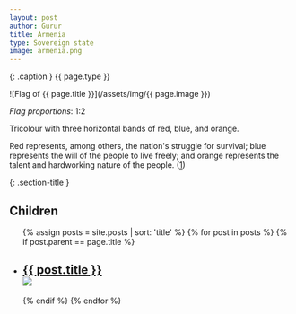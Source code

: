 ```yaml
---
layout: post
author: Gurur
title: Armenia
type: Sovereign state
image: armenia.png
---
```

{: .caption }
{{ page.type }}

![Flag of {{ page.title }}](/assets/img/{{ page.image }})

*Flag proportions*: 1:2

Tricolour with three horizontal bands of red, blue, and orange. 

Red represents, among others, the nation's struggle for survival; blue represents the will of the people to live freely; and orange represents the talent and hardworking nature of the people. (<span class="source-link">[1](https://en.wikipedia.org/wiki/Flag_of_Armenia)</span>)

{: .section-title }
## Children

<ul id="post-list">
    {% assign posts = site.posts | sort: 'title' %}
    {% for post in posts %}
    {% if post.parent == page.title %}
    <li>
        <h2><a href="{{ post.url }}">{{ post.title }}<br><span class="home-image"><img src="/assets/img/{{ post.image }}"></span></a></h2>
    </li>
    {% endif %}
    {% endfor %}
</ul>
